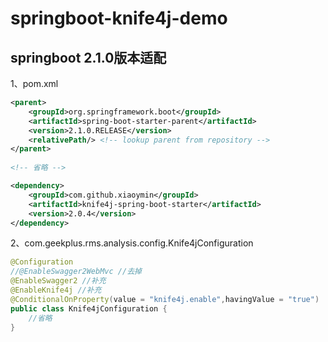 # springboot-knife4j-demo

## springboot 2.1.0版本适配
1、pom.xml
```xml
<parent>
    <groupId>org.springframework.boot</groupId>
    <artifactId>spring-boot-starter-parent</artifactId>
    <version>2.1.0.RELEASE</version>
    <relativePath/> <!-- lookup parent from repository -->
</parent>
    
<!-- 省略 -->

<dependency>
    <groupId>com.github.xiaoymin</groupId>
    <artifactId>knife4j-spring-boot-starter</artifactId>
    <version>2.0.4</version>
</dependency>
```
2、com.geekplus.rms.analysis.config.Knife4jConfiguration
```java
@Configuration
//@EnableSwagger2WebMvc //去掉
@EnableSwagger2 //补充
@EnableKnife4j //补充
@ConditionalOnProperty(value = "knife4j.enable",havingValue = "true")
public class Knife4jConfiguration {
    //省略
}
```
